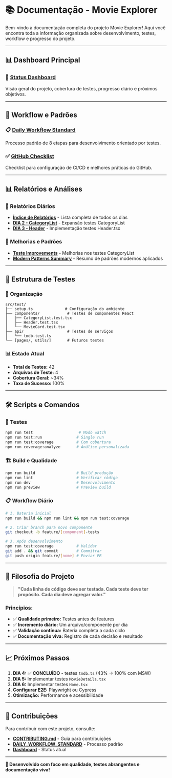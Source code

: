 # 📚 Documentação - Movie Explorer

Bem-vindo à documentação completa do projeto Movie Explorer! Aqui você encontra toda a informação organizada sobre desenvolvimento, testes, workflow e progresso do projeto.

---

## 📊 **Dashboard Principal**

### 🎯 **[Status Dashboard](dashboard/STATUS_DASHBOARD.md)**

Visão geral do projeto, cobertura de testes, progresso diário e próximos objetivos.

---

## 🔄 **Workflow e Padrões**

### 📋 **[Daily Workflow Standard](workflow/DAILY_WORKFLOW_STANDARD.md)**

Processo padrão de 8 etapas para desenvolvimento orientado por testes.

### ✅ **[GitHub Checklist](workflow/GITHUB_CHECKLIST.md)**

Checklist para configuração de CI/CD e melhores práticas do GitHub.

---

## 📊 **Relatórios e Análises**

### **📅 Relatórios Diários**

- **[Índice de Relatórios](reports/daily/DAILY_TEST_BATTERY_INDEX.md)** - Lista completa de todos os dias
- **[DIA 2 - CategoryList](reports/daily/DAILY_TEST_BATTERY_REPORT_DIA2.md)** - Expansão testes CategoryList
- **[DIA 3 - Header](reports/daily/DAILY_TEST_BATTERY_REPORT_DIA3.md)** - Implementação testes Header.tsx

### **🚀 Melhorias e Padrões**

- **[Teste Improvements](reports/improvements/TESTE_IMPROVEMENTS.md)** - Melhorias nos testes CategoryList
- **[Modern Patterns Summary](reports/improvements/MODERN_PATTERNS_SUMMARY.md)** - Resumo de padrões modernos aplicados

---

## 🧪 **Estrutura de Testes**

### **📁 Organização**

```
src/test/
├── setup.ts              # Configuração do ambiente
├── components/            # Testes de componentes React
│   ├── CategoryList.test.tsx
│   ├── Header.test.tsx
│   └── MovieCard.test.tsx
├── api/                   # Testes de serviços
│   └── tmdb.test.ts
└── [pages/, utils/]       # Futuros testes
```

### **📊 Estado Atual**

- **Total de Testes:** 42
- **Arquivos de Teste:** 4
- **Cobertura Geral:** ~34%
- **Taxa de Sucesso:** 100%

---

## 🛠️ **Scripts e Comandos**

### **🧪 Testes**

```bash
npm run test                    # Modo watch
npm run test:run               # Single run
npm run test:coverage          # Com cobertura
npm run coverage:analyze       # Análise personalizada
```

### **🏗️ Build e Qualidade**

```bash
npm run build                  # Build produção
npm run lint                   # Verificar código
npm run dev                    # Desenvolvimento
npm run preview                # Preview build
```

### **📋 Workflow Diário**

```bash
# 1. Bateria inicial
npm run build && npm run lint && npm run test:coverage

# 2. Criar branch para novo componente
git checkout -b feature/[component]-tests

# 3. Após desenvolvimento
npm run test:coverage          # Validar
git add . && git commit        # Commitrar
git push origin feature/[nome] # Enviar PR
```

---

## 🎯 **Filosofia do Projeto**

> **"Cada linha de código deve ser testada. Cada teste deve ter propósito. Cada dia deve agregar valor."**

### **Princípios:**

- ✅ **Qualidade primeiro:** Testes antes de features
- ✅ **Incremento diário:** Um arquivo/componente por dia
- ✅ **Validação contínua:** Bateria completa a cada ciclo
- ✅ **Documentação viva:** Registro de cada decisão e resultado

---

## 📈 **Próximos Passos**

1. **DIA 4:** ✅ **CONCLUÍDO** - testes `tmdb.ts` (43% → 100% com MSW)
2. **DIA 5:** Implementar testes `MovieDetails.tsx`
3. **DIA 6:** Implementar testes `Home.tsx`
4. **Configurar E2E:** Playwright ou Cypress
5. **Otimização:** Performance e acessibilidade

---

## 🤝 **Contribuições**

Para contribuir com este projeto, consulte:

- **[CONTRIBUTING.md](../CONTRIBUTING.md)** - Guia para contribuições
- **[DAILY_WORKFLOW_STANDARD](workflow/DAILY_WORKFLOW_STANDARD.md)** - Processo padrão
- **[Dashboard](dashboard/STATUS_DASHBOARD.md)** - Status atual

---

**🚀 Desenvolvido com foco em qualidade, testes abrangentes e documentação viva!**
